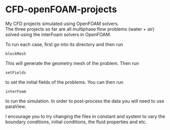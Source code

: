# CFD-openFOAM-projects
My CFD projects simulated using OpenFOAM solvers.  
The three projects so far are all multiphase flow problems (water + air) solved using the interFoam solvers in OpenFOAM.  

To run each case, first go into its directory and then run
```
blockMesh
```
This will generate the geometry mesh of the problem. Then run 
```
setFields
```
to set the initial fields of the problems. You can then run 
```
interFoam 
```
to run the simulation. In order to post-process the data you will need to use paraView.  

I encourage you to try changing the files in constant and system to vary the boundary conditions, initial conditions, the fluid properties and etc. 
